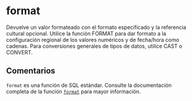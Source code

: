 ﻿---
SidebarGroup: "Funciones de texto"
Autogenerated: true
---

# format

Devuelve un valor formateado con el formato especificado y la referencia cultural opcional. Utilice la función FORMAT para dar formato a la configuración regional de los valores numéricos y de fecha/hora como cadenas. Para conversiones generales de tipos de datos, utilice CAST o CONVERT.

## Comentarios 

`format` es una función de SQL estándar. Consulte la documentación completa de la función [`format`](https://learn.microsoft.com/es-es/sql/t-sql/functions/format-transact-sql) para mayor información.
